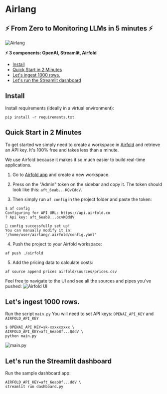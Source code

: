# Airlang

## ⚡ From Zero to Monitoring LLMs in 5 minutes ⚡

![Airlang](https://i.gyazo.com/024ef0910fe371a06da1250f0def5a70.png)

**⚡ 3 components: OpenAI, Streamlit, Airfold**

- [Install](#install)
- [Quick Start in 2 Minutes](#quick-start-in-2-minutes)
- [Let's ingest 1000 rows.](#lets-ingest-1000-rows)
- [Let's run the Streamlit dashboard](#lets-run-the-streamlit-dashboard)

## Install

Install requirements (ideally in a virtual environment):

```shell
pip install -r requirements.txt
```

## Quick Start in 2 Minutes
To get started we simply need to create a workspace in [Airfold](https://airfold.co) and retrieve an API key.
It's 100% free and takes less than a minute.


We use Airfold because it makes it so much easier to build real-time applications.


1. Go to [Airfold app](https://app.airfold.co/) and create a new workspace.

2. Press on the "Admin" token on the sidebar and copy it.
The token should look like this: `aft_6eab...KQvCddV`.

1. Then simply run `af config` in the project folder and paste the token:

```shell
$ af config
Configuring for API URL: https://api.airfold.co
? Api key: aft_6eab8...ocvKQddV

🚀 config successfully set up!
You can manually modify it in: '/home/user/airlang/.airfold/config.yaml'
```

4. Push the project to your Airfold workspace:
```shell
af push ./airfold
```

5. Add the pricing data to calculate costs:
```shell
af source append prices airfold/sources/prices.csv
```

Feel free to navigate to the UI and see all the sources and pipes you've pushed:
![Airfold UI](https://i.gyazo.com/1b50dd68f7044982a21d77396f270997.png)


## Let's ingest 1000 rows.

Run the script `main.py`
You will need to set API keys: `OPENAI_API_KEY` and `AIRFOLD_API_KEY`

```shell
$ OPENAI_API_KEY=sk-xxxxxxxxx \
AIRFOLD_API_KEY=aft_6eab8f...QddV \
python main.py
```
![main.py](image.png)

## Let's run the Streamlit dashboard

Run the sample dashboard app:
```shell
AIRFOLD_API_KEY=aft_6eab8f...ddV \
streamlit run dashboard.py
```
